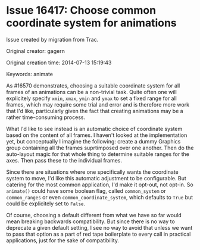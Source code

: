 # Issue 16417: Choose common coordinate system for animations

Issue created by migration from Trac.

Original creator: gagern

Original creation time: 2014-07-13 15:19:43

Keywords: animate

As #16570 demonstrates, choosing a suitable coordinate system for all frames of an animations can be a non-trivial task. Quite often one will explicitely specify `xmin`, `xmax`, `ymin` and `ymax` to set a fixed range for all frames, which may require some trial and error and is therefore more work that I'd like, particularly given the fact that creating animations may be a rather time-consuming process.

What I'd like to see instead is an automatic choice of coordinate system based on the content of all frames. I haven't looked at the implementation yet, but conceptually I imagine the following: create a dummy Graphics group containing all the frames suprtimposed over one another. Then do the auto-layout magic for that whole thing to determine suitable ranges for the axes. Then pass these to the individual frames.

Since there are situations where one specifically wants the coordinate system to move, I'd like this automatic adjustment to be configurable. But catering for the most common application, I'd make it opt-out, not opt-in. So `animate()` could have some boolean flag, called `common_system` or `common_ranges` or even `common_coordinate_system`, which defaults to `True` but could be explicitely set to `False`.

Of course, choosing a default different from what we have so far would mean breaking backwards compatibility. But since there is no way to deprecate a given default setting, I see no way to avoid that unless we want to pass that option as a part of red tape boilerplate to every call in practical applications, just for the sake of compatibility.
